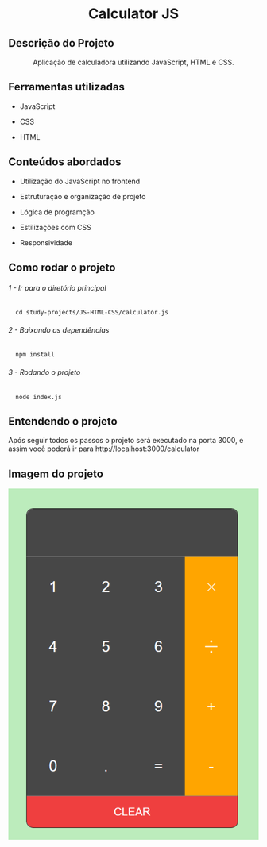 <h1 align="center">Calculator JS</h1>

## Descrição do Projeto

<p align="center">Aplicação de calculadora utilizando JavaScript, HTML e CSS.</p>

## Ferramentas utilizadas

<ul>
  <li><p>JavaScript</p></li>
  <li><p>CSS</p></li>
  <li><p>HTML</p></li>
</ul>

## Conteúdos abordados

<ul>
  <li><p>Utilização do JavaScript no frontend</p></li>
  <li><p>Estruturação e organização de projeto</p></li>
  <li><p>Lógica de programção</p></li>
  <li><p>Estilizações com CSS</p></li>
  <li><p>Responsividade</p></li>
</ul>

## Como rodar o projeto

<h6><p>1 - Ir para o diretório principal</p></h6>

```
  cd study-projects/JS-HTML-CSS/calculator.js
```

<h6><p>2 - Baixando as dependências</p></h6>

```
  npm install
```

<h6><p>3 - Rodando o projeto</p></h6>

```
  node index.js
```
## Entendendo o projeto

<p>Após seguir todos os passos o projeto será executado na porta 3000, e assim você poderá ir para http://localhost:3000/calculator</p>

## Imagem do projeto

![alt text](image.png)